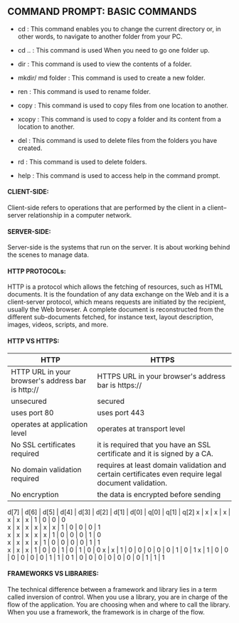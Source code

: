 ## COMMAND PROMPT: BASIC COMMANDS

- cd : This command enables you to change the current directory or, in other words, to navigate to another folder from your PC.

- cd .. : This command is used When you need to go one folder up.

- dir : This command is used to view the contents of a folder.

- mkdir/ md folder : This command is used to create a new folder.

- ren : This command is used to rename folder.

- copy : This command is used to copy files from one location to another.

- xcopy : This command is used to copy a folder and its content from a location to another.

- del : This command is used to delete files from the folders you have created.

- rd : This command is used to delete folders.

- help : This command is used to access help in the command prompt.

#### CLIENT-SIDE:

Client-side refers to operations that are performed by the client in a client–server relationship in a computer network.

#### SERVER-SIDE:

Server-side is the systems that run on the server. It is about working behind the scenes to manage data.

#### HTTP PROTOCOLs:

HTTP is a protocol which allows the fetching of resources, such as HTML documents. It is the foundation of any data exchange on the Web and it is a client-server protocol, which means requests are initiated by the recipient, usually the Web browser. A complete document is reconstructed from the different sub-documents fetched, for instance text, layout description, images, videos, scripts, and more.

#### HTTP VS HTTPS:

| HTTP                                              | HTTPS                                                                                                |
| ------------------------------------------------- | ---------------------------------------------------------------------------------------------------- |
| HTTP URL in your browser's address bar is http:// | HTTPS URL in your browser's address bar is https://                                                  |
| unsecured                                         | secured                                                                                              |
| uses port 80                                      | uses port 443                                                                                        |
| operates at application level                     | operates at transport level                                                                          |
| No SSL certificates required                      | it is required that you have an SSL certificate and it is signed by a CA.                            |
| No domain validation required                     | requires at least domain validation and certain certificates even require legal document validation. |
| No encryption                                     | the data is encrypted before sending                                                                 |

d[7] | d[6] | d[5] | d[4] | d[3] | d[2] | d[1] | d[0] | q[0] | q[1] | q[2]
x | x | x | x | x | x | x | 1 | 0 | 0 | 0  
x | x | x | x | x | x | 1 | 0 | 0 | 0 | 1  
x | x | x | x | x | 1 | 0 | 0 | 0 | 1 | 0  
x | x | x | x | 1 | 0 | 0 | 0 | 0 | 1 | 1  
x | x | x | 1 | 0 | 0 | 1 | 0 | 1 | 0 | 0
x | x | 1 | 0 | 0 | 0 | 0 | 0 | 1 | 0 | 1
x | 1 | 0 | 0 | 0 | 0 | 0 | 0 | 1 | 1 | 0
1 | 0 | 0 | 0 | 0 | 0 | 0 | 0 | 1 | 1 | 1

#### FRAMEWORKS VS LIBRARIES:

The technical difference between a framework and library lies in a term called inversion of control. When you use a library, you are in charge of the flow of the application. You are choosing when and where to call the library. When you use a framework, the framework is in charge of the flow.
